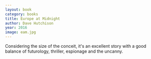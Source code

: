 ```yaml
---
layout: book
category: books
title: Europe at Midnight
author: Dave Hutchison
year: 2016
image: eam.jpg
---
```

Considering the size of the conceit, it's an excellent story with a good balance of futurology, thriller, espionage and the uncanny.
